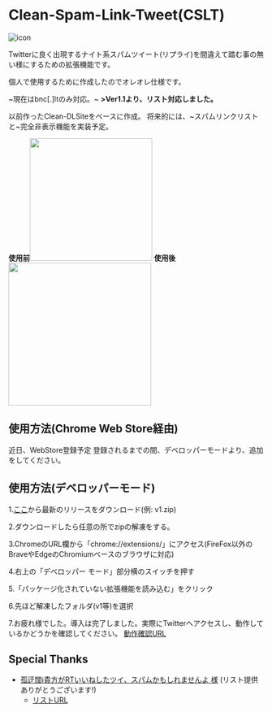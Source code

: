 # Clean-Spam-Link-Tweet(CSLT)
![icon](https://github.com/kawa-nobu/Clean-Spam-Link-Tweet/assets/44832116/a36bab27-7701-428a-b0f3-9b8e0f71514c)

Twitterに良く出現するナイト系スパムツイート(リプライ)を間違えて踏む事の無い様にするための拡張機能です。

個人で使用するために作成したのでオレオレ仕様です。

~現在はbnc[.]ltのみ対応。~ **>Ver1.1より、リスト対応しました。**

以前作ったClean-DLSiteをベースに作成。
将来的には、~スパムリンクリストと~完全非表示機能を実装予定。

**使用前**<img width="241" src="https://github.com/kawa-nobu/Clean-Spam-Link-Tweet/assets/44832116/a3913e60-c456-46ca-9594-68ab0d9c1547">
**使用後**<img width="281" src="https://github.com/kawa-nobu/Clean-Spam-Link-Tweet/assets/44832116/de38f8bb-50b4-48bf-9ba0-d5e02e16cc13">


## 使用方法(Chrome Web Store経由)
近日、WebStore登録予定
登録されるまでの間、デベロッパーモードより、追加をしてください。

## 使用方法(デベロッパーモード)

1.[ここ](https://github.com/kawa-nobu/Clean-Spam-Link-Tweet/releases)から最新のリリースをダウンロード(例: v1.zip)

2.ダウンロードしたら任意の所でzipの解凍をする。

3.ChromeのURL欄から「chrome://extensions/」にアクセス(FireFox以外のBraveやEdgeのChromiumベースのブラウザに対応)

4.右上の「デベロッパー モード」部分横のスイッチを押す

5.「パッケージ化されていない拡張機能を読み込む」をクリック

6.先ほど解凍したフォルダ(v1等)を選択

7.お疲れ様でした。導入は完了しました。実際にTwitterへアクセスし、動作しているかどうかを確認してください。
[動作確認URL](https://twitter.com/search?q=bnc.lt&f=live)


## Special Thanks
- [孤迂闊ℹ️貴方がRTいいねしたツイ、スパムかもしれませんよ 様](https://twitter.com/xE0a2jI82zZuLFG) (リスト提供ありがとうございます!)
  - [リストURL](https://privatter.net/p/9889173)
